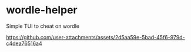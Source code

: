 # wordle-helper
Simple TUI to cheat on wordle



https://github.com/user-attachments/assets/2d5aa59e-5bad-45f6-979d-c4dea76516a4

